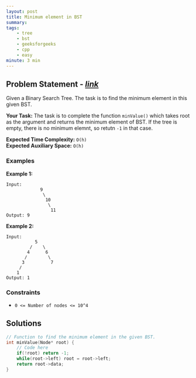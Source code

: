 ```yaml
---
layout: post
title: Minimum element in BST            
summary:
tags:
    - tree
    - bst
    - geeksforgeeks
    - cpp
    - easy
minute: 3 min
---
```


## Problem Statement - [*link*](https://practice.geeksforgeeks.org/problems/minimum-element-in-bst/0/?track=DSASP-BST&batchId=154)  

Given a Binary Search Tree. The task is to find the minimum element in this given BST.


**Your Task:** 
The task is to complete the function `minValue()` which takes root as the argument and returns the minimum element of BST. If the tree is empty, there is no minimum elemnt, so retutn `-1` in that case.

**Expected Time Complexity:** `O(h)`      
**Expected Auxiliary Space:** `O(h)`  

### Examples

**Example 1:**   
```
Input:
             9
              \
               10
                \
                 11
Output: 9
```


**Example 2:**   
```
Input:
           5
         /    \
        4      6
       /        \
      3          7
     /
    1
Output: 1
```


### Constraints

+ `0 <= Number of nodes <= 10^4`

## Solutions

```cpp
// Function to find the minimum element in the given BST.
int minValue(Node* root) {
    // Code here
    if(!root) return -1;
    while(root->left) root = root->left;
    return root->data;
}
```

